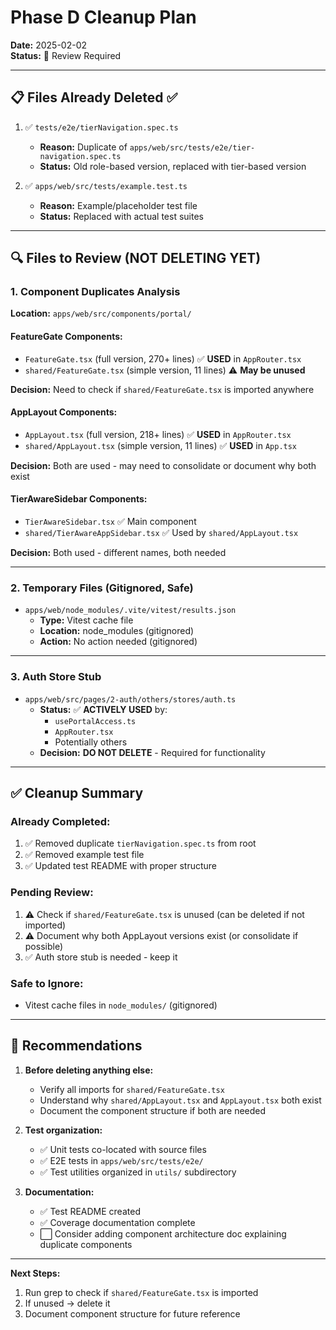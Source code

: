 # Phase D Cleanup Plan

**Date:** 2025-02-02  
**Status:** 🔄 Review Required

---

## 📋 Files Already Deleted ✅

1. ✅ `tests/e2e/tierNavigation.spec.ts`
   - **Reason:** Duplicate of `apps/web/src/tests/e2e/tier-navigation.spec.ts`
   - **Status:** Old role-based version, replaced with tier-based version

2. ✅ `apps/web/src/tests/example.test.ts`
   - **Reason:** Example/placeholder test file
   - **Status:** Replaced with actual test suites

---

## 🔍 Files to Review (NOT DELETING YET)

### 1. Component Duplicates Analysis

**Location:** `apps/web/src/components/portal/`

#### FeatureGate Components:
- `FeatureGate.tsx` (full version, 270+ lines) ✅ **USED** in `AppRouter.tsx`
- `shared/FeatureGate.tsx` (simple version, 11 lines) ⚠️ **May be unused**

**Decision:** Need to check if `shared/FeatureGate.tsx` is imported anywhere

#### AppLayout Components:
- `AppLayout.tsx` (full version, 218+ lines) ✅ **USED** in `AppRouter.tsx`
- `shared/AppLayout.tsx` (simple version, 11 lines) ✅ **USED** in `App.tsx`

**Decision:** Both are used - may need to consolidate or document why both exist

#### TierAwareSidebar Components:
- `TierAwareSidebar.tsx` ✅ Main component
- `shared/TierAwareAppSidebar.tsx` ✅ Used by `shared/AppLayout.tsx`

**Decision:** Both used - different names, both needed

---

### 2. Temporary Files (Gitignored, Safe)

- `apps/web/node_modules/.vite/vitest/results.json`
  - **Type:** Vitest cache file
  - **Location:** node_modules (gitignored)
  - **Action:** No action needed (gitignored)

---

### 3. Auth Store Stub

- `apps/web/src/pages/2-auth/others/stores/auth.ts`
  - **Status:** ✅ **ACTIVELY USED** by:
    - `usePortalAccess.ts`
    - `AppRouter.tsx`
    - Potentially others
  - **Decision:** **DO NOT DELETE** - Required for functionality

---

## ✅ Cleanup Summary

### Already Completed:
1. ✅ Removed duplicate `tierNavigation.spec.ts` from root
2. ✅ Removed example test file
3. ✅ Updated test README with proper structure

### Pending Review:
1. ⚠️ Check if `shared/FeatureGate.tsx` is unused (can be deleted if not imported)
2. ⚠️ Document why both AppLayout versions exist (or consolidate if possible)
3. ✅ Auth store stub is needed - keep it

### Safe to Ignore:
- Vitest cache files in `node_modules/` (gitignored)

---

## 📝 Recommendations

1. **Before deleting anything else:**
   - Verify all imports for `shared/FeatureGate.tsx`
   - Understand why `shared/AppLayout.tsx` and `AppLayout.tsx` both exist
   - Document the component structure if both are needed

2. **Test organization:**
   - ✅ Unit tests co-located with source files
   - ✅ E2E tests in `apps/web/src/tests/e2e/`
   - ✅ Test utilities organized in `utils/` subdirectory

3. **Documentation:**
   - ✅ Test README created
   - ✅ Coverage documentation complete
   - ⬜ Consider adding component architecture doc explaining duplicate components

---

**Next Steps:**
1. Run grep to check if `shared/FeatureGate.tsx` is imported
2. If unused → delete it
3. Document component structure for future reference

